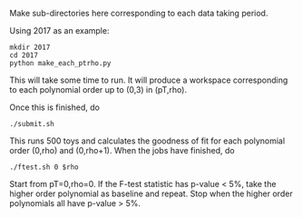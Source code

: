 Make sub-directories here corresponding to each data taking period. 

Using 2017 as an example:
``` 
mkdir 2017
cd 2017
python make_each_ptrho.py
```

This will take some time to run. It will produce a workspace corresponding to each polynomial order up to (0,3) in (pT,rho). 

Once this is finished, do
``` 
./submit.sh
```

This runs 500 toys and calculates the goodness of fit for each polynomial order (0,rho) and (0,rho+1). 
When the jobs have finished, do
``` 
./ftest.sh 0 $rho
```

Start from pT=0,rho=0. If the F-test statistic has p-value < 5%, take the higher order polynomial as baseline and repeat. 
Stop when the higher order polynomials all have p-value > 5%. 